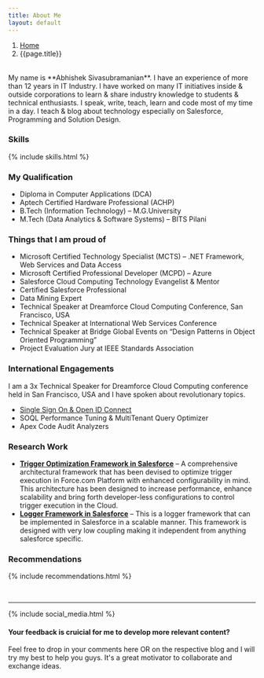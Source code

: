 ```yaml
---
title: About Me
layout: default
---
```


<div style="margin-bottom:2rem;">
  <nav aria-label="breadcrumb">
    <ol class="breadcrumb">
      <li class="breadcrumb-item"><a href="/">Home</a></li>
      <li class="breadcrumb-item active" aria-current="page">{{page.title}}</li>
    </ol>
  </nav>
</div>
My name is **Abhishek Sivasubramanian**. I have an experience of more than 12 years in IT Industry. I have worked on many IT initiatives inside & outside corporations to learn & share industry knowledge to students & technical enthusiasts. I speak, write, teach, learn and code most of my time in a day. I teach & blog about technology especially on Salesforce, Programming and Solution Design.

### Skills

{% include skills.html %}

### My Qualification

- Diploma in Computer Applications (DCA)
- Aptech Certified Hardware Professional (ACHP)
- B.Tech (Information Technology) – M.G.University
- M.Tech (Data Analytics & Software Systems) – BITS Pilani

### Things that I am proud of

- Microsoft Certified Technology Specialist (MCTS) – .NET Framework, Web Services and Data Access
- Microsoft Certified Professional Developer (MCPD) – Azure
- Salesforce Cloud Computing Technology Evangelist & Mentor
- Certified Salesforce Professional
- Data Mining Expert
- Technical Speaker at Dreamforce Cloud Computing Conference, San Francisco, USA
- Technical Speaker at International Web Services Conference
- Technical Speaker at Bridge Global Events on “Design Patterns in Object Oriented Programming”
- Project Evaluation Jury at IEEE Standards Association

### International Engagements

I am a 3x Technical Speaker for Dreamforce Cloud Computing conference held in San Francisco, USA and I have spoken about revolutionary topics.

- [Single Sign On & Open ID Connect](https://www.youtube.com/watch?v=T1fpulzHYcs)
- SOQL Performance Tuning & MultiTenant Query Optimizer
- Apex Code Audit Analyzers

### Research Work

- [**Trigger Optimization Framework in Salesforce**](/trigger-optimization-framework/) – A comprehensive architectural framework that has been devised to optimize trigger execution in Force.com Platform with enhanced configurability in mind. This architecture has been designed to increase performance, enhance scalability and bring forth developer-less configurations to control trigger execution in the Cloud.
- [**Logger Framework in Salesforce**](/salesforce-logger-framework/) – This is a logger framework that can be implemented in Salesforce in a scalable manner. This framework is designed with very low coupling making it independent from anything salesforce specific.

### Recommendations

{% include recommendations.html %}

<br/>
<hr/>
{% include social_media.html %}

<div class="alert alert-info" role="alert">
    <h4 class="alert-heading">Your feedback is cruicial for me to develop more relevant content?</h4>
    <p>
      Feel free to drop in your comments here OR on the respective blog and I will try my best to help you guys. It's a great motivator to collaborate and exchange ideas.
    </p>
  </div>
